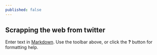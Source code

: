 ```yaml
---
published: false
---
```

## Scrapping the web from twitter

Enter text in [Markdown](http://daringfireball.net/projects/markdown/). Use the toolbar above, or click the **?** button for formatting help.
